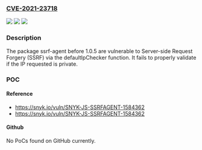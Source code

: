 ### [CVE-2021-23718](https://cve.mitre.org/cgi-bin/cvename.cgi?name=CVE-2021-23718)
![](https://img.shields.io/static/v1?label=Product&message=ssrf-agent&color=blue)
![](https://img.shields.io/static/v1?label=Version&message=%3C%201.0.5%20&color=brighgreen)
![](https://img.shields.io/static/v1?label=Vulnerability&message=Server-side%20Request%20Forgery%20(SSRF)&color=brighgreen)

### Description

The package ssrf-agent before 1.0.5 are vulnerable to Server-side Request Forgery (SSRF) via the defaultIpChecker function. It fails to properly validate if the IP requested is private.

### POC

#### Reference
- https://snyk.io/vuln/SNYK-JS-SSRFAGENT-1584362
- https://snyk.io/vuln/SNYK-JS-SSRFAGENT-1584362

#### Github
No PoCs found on GitHub currently.

